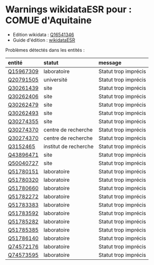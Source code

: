 Warnings wikidataESR pour : COMUE d'Aquitaine
================

- Edition wikidata : [Q16541346](https://www.wikidata.org/wiki/Q16541346)
- Guide d'édition : [wikidataESR](https://github.com/cpesr/wikidataESR/)



Problèmes détectés dans les entités :

|entité                                               |statut                |message              |
|:----------------------------------------------------|:---------------------|:--------------------|
|[Q15967309](https://www.wikidata.org/wiki/Q15967309) |laboratoire           |Statut trop imprécis |
|[Q20791505](https://www.wikidata.org/wiki/Q20791505) |université            |Statut trop imprécis |
|[Q30261439](https://www.wikidata.org/wiki/Q30261439) |site                  |Statut trop imprécis |
|[Q30262406](https://www.wikidata.org/wiki/Q30262406) |site                  |Statut trop imprécis |
|[Q30262479](https://www.wikidata.org/wiki/Q30262479) |site                  |Statut trop imprécis |
|[Q30262493](https://www.wikidata.org/wiki/Q30262493) |site                  |Statut trop imprécis |
|[Q30274355](https://www.wikidata.org/wiki/Q30274355) |site                  |Statut trop imprécis |
|[Q30274370](https://www.wikidata.org/wiki/Q30274370) |centre de recherche   |Statut trop imprécis |
|[Q30274370](https://www.wikidata.org/wiki/Q30274370) |centre de recherche   |Statut trop imprécis |
|[Q3152465](https://www.wikidata.org/wiki/Q3152465)   |institut de recherche |Statut trop imprécis |
|[Q43896471](https://www.wikidata.org/wiki/Q43896471) |site                  |Statut trop imprécis |
|[Q50040727](https://www.wikidata.org/wiki/Q50040727) |site                  |Statut trop imprécis |
|[Q51780151](https://www.wikidata.org/wiki/Q51780151) |laboratoire           |Statut trop imprécis |
|[Q51780320](https://www.wikidata.org/wiki/Q51780320) |laboratoire           |Statut trop imprécis |
|[Q51780660](https://www.wikidata.org/wiki/Q51780660) |laboratoire           |Statut trop imprécis |
|[Q51782272](https://www.wikidata.org/wiki/Q51782272) |laboratoire           |Statut trop imprécis |
|[Q51783383](https://www.wikidata.org/wiki/Q51783383) |laboratoire           |Statut trop imprécis |
|[Q51783592](https://www.wikidata.org/wiki/Q51783592) |laboratoire           |Statut trop imprécis |
|[Q51785282](https://www.wikidata.org/wiki/Q51785282) |laboratoire           |Statut trop imprécis |
|[Q51785385](https://www.wikidata.org/wiki/Q51785385) |laboratoire           |Statut trop imprécis |
|[Q51786140](https://www.wikidata.org/wiki/Q51786140) |laboratoire           |Statut trop imprécis |
|[Q74572176](https://www.wikidata.org/wiki/Q74572176) |laboratoire           |Statut trop imprécis |
|[Q74573595](https://www.wikidata.org/wiki/Q74573595) |laboratoire           |Statut trop imprécis |
